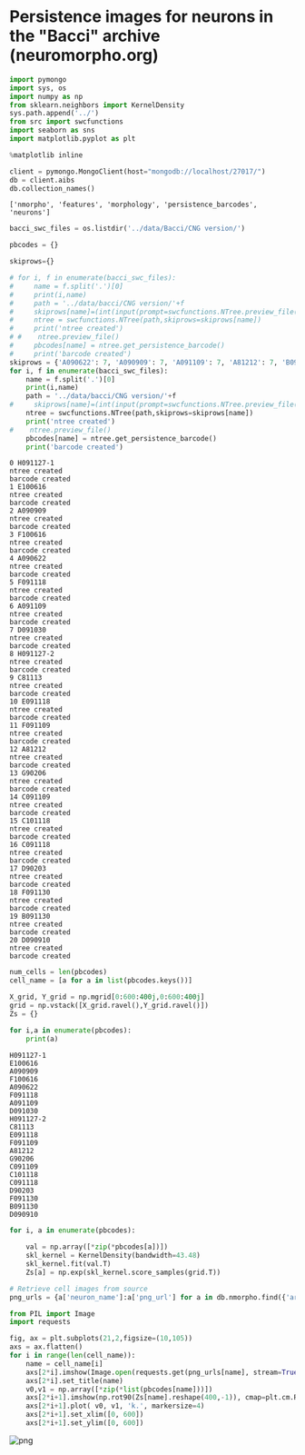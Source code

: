 
# Persistence images for neurons in the "Bacci" archive (neuromorpho.org) 


```python
import pymongo
import sys, os
import numpy as np
from sklearn.neighbors import KernelDensity 
sys.path.append('../')
from src import swcfunctions
import seaborn as sns
import matplotlib.pyplot as plt

%matplotlib inline

client = pymongo.MongoClient(host="mongodb://localhost/27017/")
db = client.aibs
db.collection_names()
```




    ['nmorpho', 'features', 'morphology', 'persistence_barcodes', 'neurons']




```python
bacci_swc_files = os.listdir('../data/Bacci/CNG version/')
```


```python
pbcodes = {}
```


```python
skiprows={}
```


```python
# for i, f in enumerate(bacci_swc_files): 
#     name = f.split('.')[0]
#     print(i,name)
#     path = '../data/bacci/CNG version/'+f
#     skiprows[name]=(int(input(prompt=swcfunctions.NTree.preview_file(path))))
#     ntree = swcfunctions.NTree(path,skiprows=skiprows[name])
#     print('ntree created')
# #    ntree.preview_file()
#     pbcodes[name] = ntree.get_persistence_barcode()
#     print('barcode created')
skiprows = {'A090622': 7, 'A090909': 7, 'A091109': 7, 'A81212': 7, 'B091130': 7, 'C091109': 7, 'C091118': 7, 'C101118': 7, 'C81113': 7, 'D090910': 9, 'D091030': 7, 'D90203': 9, 'E091118': 7, 'E100616': 7, 'F091109': 7, 'F091118': 7, 'F091130': 7, 'F100616': 7, 'G90206': 7, 'H091127-1': 7, 'H091127-2': 6}
for i, f in enumerate(bacci_swc_files): 
    name = f.split('.')[0]
    print(i,name)
    path = '../data/bacci/CNG version/'+f
#     skiprows[name]=(int(input(prompt=swcfunctions.NTree.preview_file(path))))
    ntree = swcfunctions.NTree(path,skiprows=skiprows[name])
    print('ntree created')
#    ntree.preview_file()
    pbcodes[name] = ntree.get_persistence_barcode()
    print('barcode created')
```

    0 H091127-1
    ntree created
    barcode created
    1 E100616
    ntree created
    barcode created
    2 A090909
    ntree created
    barcode created
    3 F100616
    ntree created
    barcode created
    4 A090622
    ntree created
    barcode created
    5 F091118
    ntree created
    barcode created
    6 A091109
    ntree created
    barcode created
    7 D091030
    ntree created
    barcode created
    8 H091127-2
    ntree created
    barcode created
    9 C81113
    ntree created
    barcode created
    10 E091118
    ntree created
    barcode created
    11 F091109
    ntree created
    barcode created
    12 A81212
    ntree created
    barcode created
    13 G90206
    ntree created
    barcode created
    14 C091109
    ntree created
    barcode created
    15 C101118
    ntree created
    barcode created
    16 C091118
    ntree created
    barcode created
    17 D90203
    ntree created
    barcode created
    18 F091130
    ntree created
    barcode created
    19 B091130
    ntree created
    barcode created
    20 D090910
    ntree created
    barcode created



```python
num_cells = len(pbcodes)
cell_name = [a for a in list(pbcodes.keys())]
```


```python
X_grid, Y_grid = np.mgrid[0:600:400j,0:600:400j] 
grid = np.vstack([X_grid.ravel(),Y_grid.ravel()])
Zs = {}
```


```python
for i,a in enumerate(pbcodes):
    print(a)
```

    H091127-1
    E100616
    A090909
    F100616
    A090622
    F091118
    A091109
    D091030
    H091127-2
    C81113
    E091118
    F091109
    A81212
    G90206
    C091109
    C101118
    C091118
    D90203
    F091130
    B091130
    D090910



```python
for i, a in enumerate(pbcodes): 
    
    val = np.array([*zip(*pbcodes[a])])
    skl_kernel = KernelDensity(bandwidth=43.48)
    skl_kernel.fit(val.T)
    Zs[a] = np.exp(skl_kernel.score_samples(grid.T))
```


```python
# Retrieve cell images from source 
png_urls = {a['neuron_name']:a['png_url'] for a in db.nmorpho.find({'archive':"Bacci"})}
```


```python
from PIL import Image
import requests 
```


```python
fig, ax = plt.subplots(21,2,figsize=(10,105))
axs = ax.flatten()
for i in range(len(cell_name)): 
    name = cell_name[i]
    axs[2*i].imshow(Image.open(requests.get(png_urls[name], stream=True).raw))
    axs[2*i].set_title(name)
    v0,v1 = np.array([*zip(*list(pbcodes[name]))])
    axs[2*i+1].imshow(np.rot90(Zs[name].reshape(400,-1)), cmap=plt.cm.RdYlBu_r, extent=[0, 600, 0, 600])
    axs[2*i+1].plot( v0, v1, 'k.', markersize=4)
    axs[2*i+1].set_xlim([0, 600])
    axs[2*i+1].set_ylim([0, 600])
```


![png](4%20Persistence%20images%20of%20Bacci%20data_files/4%20Persistence%20images%20of%20Bacci%20data_12_0.png)

